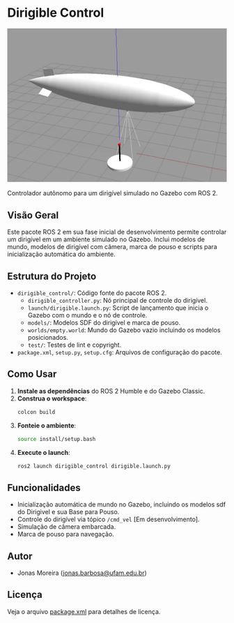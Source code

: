 # Dirigible Control
![Texto Alternativo](./src/dirigible_control/img/defult_airship.jpg)

Controlador autônomo para um dirigível simulado no Gazebo com ROS 2.

## Visão Geral

Este pacote ROS 2 em sua fase inicial de desenvolvimento permite controlar um dirigível em um ambiente simulado no Gazebo. Inclui modelos de mundo, modelos de dirigível com câmera, marca de pouso e scripts para inicialização automática do ambiente.

## Estrutura do Projeto

- `dirigible_control/`: Código fonte do pacote ROS 2.
  - `dirigible_controller.py`: Nó principal de controle do dirigível.
  - `launch/dirigible.launch.py`: Script de lançamento que inicia o Gazebo com o mundo e o nó de controle.
  - `models/`: Modelos SDF do dirigível e marca de pouso.
  - `worlds/empty.world`: Mundo do Gazebo vazio incluindo os modelos posicionados.
  - `test/`: Testes de lint e copyright.
- `package.xml`, `setup.py`, `setup.cfg`: Arquivos de configuração do pacote.

## Como Usar

1. **Instale as dependências** do ROS 2 Humble e do Gazebo Classic.
2. **Construa o workspace**:
   ```sh
   colcon build
   ```
3. **Fonteie o ambiente**:
   ```sh
   source install/setup.bash
   ```
4. **Execute o launch**:
   ```sh
   ros2 launch dirigible_control dirigible.launch.py
   ```

## Funcionalidades

- Inicialização automática de mundo no Gazebo, incluindo os modelos sdf do Dirigivel e sua Base para Pouso.
- Controle do dirigível via tópico `/cmd_vel` [Em desenvolvimento].
- Simulação de câmera embarcada.
- Marca de pouso para navegação.

## Autor

- Jonas Moreira (jonas.barbosa@ufam.edu.br)

## Licença

Veja o arquivo [package.xml](dirigible_control/package.xml) para detalhes de licença.
